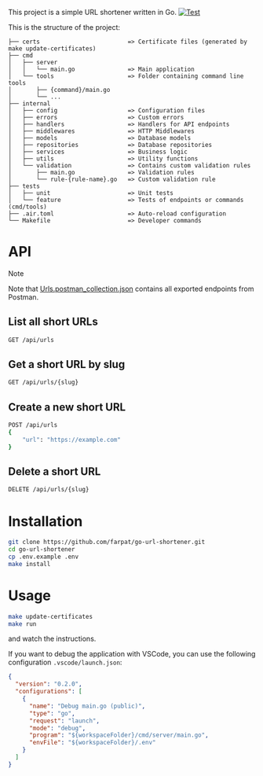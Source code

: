 This project is a simple URL shortener written in Go.
[![Test](https://github.com/farpat/go-url-shortener/workflows/Test/badge.svg)](https://github.com/farpat/go-url-shortener/actions)

This is the structure of the project:
```
├── certs                         => Certificate files (generated by make update-certificates)
├── cmd
│   ├── server
│   │   └── main.go               => Main application
│   └── tools                     => Folder containing command line tools
│       ├── {command}/main.go
│       └── ...
├── internal
│   ├── config                    => Configuration files
│   ├── errors                    => Custom errors
│   ├── handlers                  => Handlers for API endpoints
│   ├── middlewares               => HTTP Middlewares
│   ├── models                    => Database models
│   ├── repositories              => Database repositories
│   ├── services                  => Business logic
│   ├── utils                     => Utility functions
│   └── validation                => Contains custom validation rules
│       ├── main.go               => Validation rules
│       └── rule-{rule-name}.go   => Custom validation rule
├── tests
│   ├── unit                      => Unit tests
│   └── feature                   => Tests of endpoints or commands (cmd/tools)
├── .air.toml                     => Auto-reload configuration
└── Makefile                      => Developer commands
```

# API
> [!NOTE]  
> Note that [Urls.postman_collection.json](Urls.postman_collection.json) contains all exported endpoints from Postman.

## List all short URLs
```sh
GET /api/urls
```

## Get a short URL by slug
```sh
GET /api/urls/{slug}
```

## Create a new short URL
```sh
POST /api/urls
{
    "url": "https://example.com"
}
```

## Delete a short URL
```sh
DELETE /api/urls/{slug}
```

# Installation
```sh
git clone https://github.com/farpat/go-url-shortener.git
cd go-url-shortener
cp .env.example .env
make install
```

# Usage
```sh
make update-certificates
make run
```
and watch the instructions.

If you want to debug the application with VSCode, you can use the following configuration `.vscode/launch.json`:
```json
{
  "version": "0.2.0",
  "configurations": [
    {
      "name": "Debug main.go (public)",
      "type": "go",
      "request": "launch",
      "mode": "debug",
      "program": "${workspaceFolder}/cmd/server/main.go",
      "envFile": "${workspaceFolder}/.env"
    }
  ]
}
```
